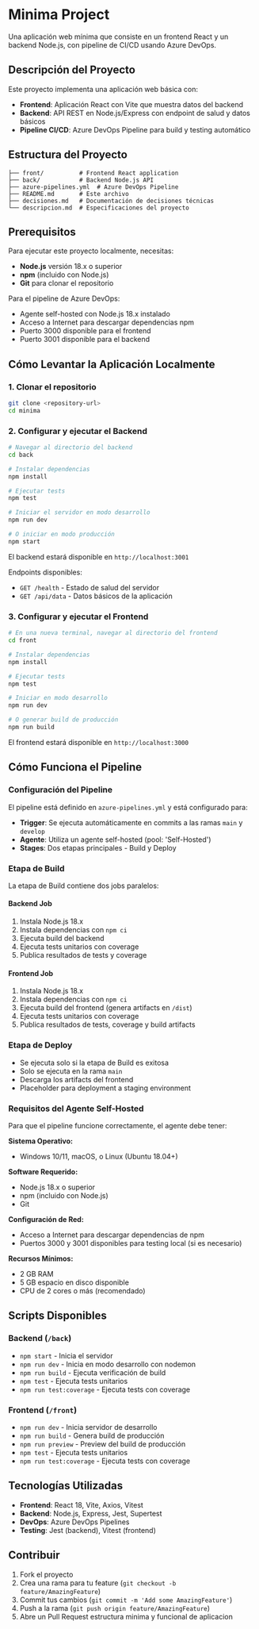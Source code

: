 # Minima Project

Una aplicación web mínima que consiste en un frontend React y un backend Node.js, con pipeline de CI/CD usando Azure DevOps.

## Descripción del Proyecto

Este proyecto implementa una aplicación web básica con:

- **Frontend**: Aplicación React con Vite que muestra datos del backend
- **Backend**: API REST en Node.js/Express con endpoint de salud y datos básicos
- **Pipeline CI/CD**: Azure DevOps Pipeline para build y testing automático

## Estructura del Proyecto

```
├── front/          # Frontend React application
├── back/           # Backend Node.js API
├── azure-pipelines.yml  # Azure DevOps Pipeline
├── README.md       # Este archivo
├── decisiones.md   # Documentación de decisiones técnicas
└── descripcion.md  # Especificaciones del proyecto
```

## Prerequisitos

Para ejecutar este proyecto localmente, necesitas:

- **Node.js** versión 18.x o superior
- **npm** (incluido con Node.js)
- **Git** para clonar el repositorio

Para el pipeline de Azure DevOps:
- Agente self-hosted con Node.js 18.x instalado
- Acceso a Internet para descargar dependencias npm
- Puerto 3000 disponible para el frontend
- Puerto 3001 disponible para el backend

## Cómo Levantar la Aplicación Localmente

### 1. Clonar el repositorio

```bash
git clone <repository-url>
cd minima
```

### 2. Configurar y ejecutar el Backend

```bash
# Navegar al directorio del backend
cd back

# Instalar dependencias
npm install

# Ejecutar tests
npm test

# Iniciar el servidor en modo desarrollo
npm run dev

# O iniciar en modo producción
npm start
```

El backend estará disponible en `http://localhost:3001`

Endpoints disponibles:
- `GET /health` - Estado de salud del servidor
- `GET /api/data` - Datos básicos de la aplicación

### 3. Configurar y ejecutar el Frontend

```bash
# En una nueva terminal, navegar al directorio del frontend
cd front

# Instalar dependencias
npm install

# Ejecutar tests
npm test

# Iniciar en modo desarrollo
npm run dev

# O generar build de producción
npm run build
```

El frontend estará disponible en `http://localhost:3000`

## Cómo Funciona el Pipeline

### Configuración del Pipeline

El pipeline está definido en `azure-pipelines.yml` y está configurado para:

- **Trigger**: Se ejecuta automáticamente en commits a las ramas `main` y `develop`
- **Agente**: Utiliza un agente self-hosted (pool: 'Self-Hosted')
- **Stages**: Dos etapas principales - Build y Deploy

### Etapa de Build

La etapa de Build contiene dos jobs paralelos:

#### Backend Job
1. Instala Node.js 18.x
2. Instala dependencias con `npm ci`
3. Ejecuta build del backend
4. Ejecuta tests unitarios con coverage
5. Publica resultados de tests y coverage

#### Frontend Job
1. Instala Node.js 18.x
2. Instala dependencias con `npm ci`
3. Ejecuta build del frontend (genera artifacts en `/dist`)
4. Ejecuta tests unitarios con coverage
5. Publica resultados de tests, coverage y build artifacts

### Etapa de Deploy

- Se ejecuta solo si la etapa de Build es exitosa
- Solo se ejecuta en la rama `main`
- Descarga los artifacts del frontend
- Placeholder para deployment a staging environment

### Requisitos del Agente Self-Hosted

Para que el pipeline funcione correctamente, el agente debe tener:

**Sistema Operativo:**
- Windows 10/11, macOS, o Linux (Ubuntu 18.04+)

**Software Requerido:**
- Node.js 18.x o superior
- npm (incluido con Node.js)
- Git

**Configuración de Red:**
- Acceso a Internet para descargar dependencias de npm
- Puertos 3000 y 3001 disponibles para testing local (si es necesario)

**Recursos Mínimos:**
- 2 GB RAM
- 5 GB espacio en disco disponible
- CPU de 2 cores o más (recomendado)

## Scripts Disponibles

### Backend (`/back`)
- `npm start` - Inicia el servidor
- `npm run dev` - Inicia en modo desarrollo con nodemon
- `npm run build` - Ejecuta verificación de build
- `npm test` - Ejecuta tests unitarios
- `npm run test:coverage` - Ejecuta tests con coverage

### Frontend (`/front`)
- `npm run dev` - Inicia servidor de desarrollo
- `npm run build` - Genera build de producción
- `npm run preview` - Preview del build de producción
- `npm test` - Ejecuta tests unitarios
- `npm run test:coverage` - Ejecuta tests con coverage

## Tecnologías Utilizadas

- **Frontend**: React 18, Vite, Axios, Vitest
- **Backend**: Node.js, Express, Jest, Supertest
- **DevOps**: Azure DevOps Pipelines
- **Testing**: Jest (backend), Vitest (frontend)

## Contribuir

1. Fork el proyecto
2. Crea una rama para tu feature (`git checkout -b feature/AmazingFeature`)
3. Commit tus cambios (`git commit -m 'Add some AmazingFeature'`)
4. Push a la rama (`git push origin feature/AmazingFeature`)
5. Abre un Pull Request
estructura minima y funcional de aplicacion